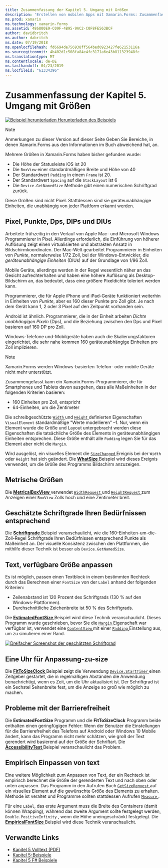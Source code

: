```yaml
---
title: Zusammenfassung der Kapitel 5. Umgang mit Größen
description: 'Erstellen von mobilen Apps mit Xamarin.Forms: Zusammenfassung der Kapitel 5. Umgang mit Größen'
ms.prod: xamarin
ms.technology: xamarin-forms
ms.assetid: 486800E9-C09F-4B95-9AC2-C0F8FE563BCF
author: davidbritch
ms.author: dabritch
ms.date: 07/19/2018
ms.openlocfilehash: fd6694de756938ff564bed0923427fe62153116a
ms.sourcegitcommit: 4b402d1c508fa84e4fc3171a6e43b811323948fc
ms.translationtype: MT
ms.contentlocale: de-DE
ms.lasthandoff: 04/23/2019
ms.locfileid: "61334396"
---
```

# <a name="summary-of-chapter-5-dealing-with-sizes"></a>Zusammenfassung der Kapitel 5. Umgang mit Größen

[![Beispiel herunterladen](~/media/shared/download.png) Herunterladen des Beispiels](https://github.com/xamarin/xamarin-forms-book-samples/tree/master/Chapter05)

> [!NOTE]
> Anmerkungen zu dieser Version auf dieser Seite Geben Sie Bereiche, in denen Xamarin.Forms aus den Informationen im Buch abweichend hat, an.

Mehrere Größen in Xamarin.Forms haben bisher gefunden wurde:

- Die Höhe der Statusleiste iOS ist 20
- Die `BoxView` einer standardmäßigen Breite und Höhe von 40
- Der Standardwert `Padding` in einem `Frame` ist 20.
- Der Standardwert `Spacing` auf die `StackLayout` ist 6
- Die `Device.GetNamedSize` Methode gibt einen numerischen Schriftgrad zurück.

Diese Größen sind nicht Pixel. Stattdessen sind sie geräteunabhängige Einheiten, die unabhängig von jeder Plattform erkannt werden.

## <a name="pixels-points-dps-dips-and-dius"></a>Pixel, Punkte, Dps, DIPs und DIUs

Arbeitete frühzeitig in den Verlauf von Apple Mac- und Microsoft Windows Programmierer in Pixel. Allerdings erforderlich, die Einführung von höherer Auflösung zeigt einen virtualisierten und abstrakten Ansatz in Bildschirmkoordinaten. Der Mac-Welt gearbeitet Programmierer in Einheiten von *Punkte*, normalerweise 1/72 Zoll, bei der Windows-Entwickler, die *geräteunabhängige Einheiten* (DIUs) auf der Grundlage von 1/96 Zoll.

Mobile Geräte, allerdings werden in der Regel wesentlich näher an das Gesicht aufrechterhalten und haben eine höhere Auflösung als Desktop-Bildschirm an, das bedeutet, dass eine größere Pixeldichte toleriert werden kann.

Programmierer, die für Apple iPhone und iPad-Geräte funktioniert weiterhin in Einheiten von *Punkte*, aber es 160 dieser Punkte pro Zoll gibt. Je nach dem Gerät kann 1, 2 oder 3 Pixel auf den Zeitpunkt vorhanden sein.

Android ist ähnlich. Programmierer, die in der Einheit arbeiten *Dichte unabhängigen Pixeln* (Dps), und die Beziehung zwischen den Dps und Pixel basieren auf 160 DP pro Zoll.

Windows-Telefone und-Mobilgeräte haben auch die Skalierungsfaktoren eingerichtet, die sehr nahe kommen 160 geräteunabhängige Einheiten pro Zoll implizieren.

> [!NOTE]
> Xamarin.Forms werden Windows-basierten Telefon- oder mobile Geräte nicht mehr unterstützt.

Zusammengefasst kann ein Xamarin.Forms-Programmierer, die für Smartphones und Tablets davon ausgehen, dass alle Maßeinheiten in der folgenden Kriterien basieren:

- 160 Einheiten pro Zoll, entspricht
- 64-Einheiten, um die Zentimeter

Die schreibgeschützte [ `Width` ](xref:Xamarin.Forms.VisualElement.Width) und [ `Height` ](xref:Xamarin.Forms.VisualElement.Height) definierten Eigenschaften `VisualElement` standardmäßige "Werte modellieren" &ndash;1. Nur, wenn ein Element wurde die Größe und Layout untergebracht werden diese Eigenschaften die tatsächliche Größe des Elements in geräteunabhängigen Einheiten entsprechen. Diese Größe enthält alle `Padding` legen Sie für das Element aber nicht die `Margin`.

Wird ausgelöst, ein visuelles Element die [ `SizeChanged` ](xref:Xamarin.Forms.VisualElement.SizeChanged) Ereignis bei der `Width` oder `Height` hat sich geändert. Die [ **WhatSize** ](https://github.com/xamarin/xamarin-forms-book-samples/tree/master/Chapter05/WhatSize) Beispiel wird dieses Ereignis verwendet, um die Größe des Programms Bildschirm anzuzeigen.

## <a name="metrical-sizes"></a>Metrische Größen

Die [ **MetricalBoxView** ](https://github.com/xamarin/xamarin-forms-book-samples/tree/master/Chapter05/MetricalBoxView) verwendet [ `WidthRequest` ](xref:Xamarin.Forms.VisualElement.WidthRequest) und [ `HeightRequest` ](xref:Xamarin.Forms.VisualElement.HeightRequest) zum Anzeigen einer `BoxView` Zolls hoch und eine Zentimeter breit.

## <a name="estimated-font-sizes"></a>Geschätzte Schriftgrade Ihren Bedürfnissen entsprechend

Die [ **Schriftgrade** ](https://github.com/xamarin/xamarin-forms-book-samples/tree/master/Chapter05/FontSizes) Beispiel veranschaulicht, wie die 160-Einheiten-um-die-Zoll-Regel Schriftgrade Ihren Bedürfnissen entsprechend Punkte als Maßeinheit an. Der visuelle Konsistenz zwischen den Plattformen, die mithilfe dieser Technik ist besser als `Device.GetNamedSize`.

## <a name="fitting-text-to-available-size"></a>Text, verfügbare Größe anpassen

Es ist möglich, passen einen Textblock in einem bestimmten Rechteck durch das Berechnen einer `FontSize` von der `Label` anhand der folgenden Kriterien:

- Zeilenabstand ist 120 Prozent des Schriftgrads (130 % auf den Windows-Plattformen).
- Durchschnittliche Zeichenbreite ist 50 % des Schriftgrads.

Die [ **EstimatedFontSize** ](https://github.com/xamarin/xamarin-forms-book-samples/tree/master/Chapter05/EstimatedFontSize) Beispiel wird diese Technik veranschaulicht. Dieses Programm wurde geschrieben, bevor Sie die [ `Margin` ](xref:Xamarin.Forms.View.Margin) Eigenschaft war verfügbar ist, verwendet eine [ `ContentView` ](xref:Xamarin.Forms.ContentView) mit einer [ `Padding` ](xref:Xamarin.Forms.Layout.Padding) Einstellung aus, um zu simulieren einer Rand.

[![Dreifacher Screenshot der geschätzten Schriftgrad](images/ch05fg07-small.png "Text angepasst wird, um die verfügbare Größe")](images/ch05fg07-large.png#lightbox "Text, die an die verfügbare Größe anpassen")

## <a name="a-fit-to-size-clock"></a>Eine Uhr für Anpassung-zu-size

Die [ **FitToSizeClock** ](https://github.com/xamarin/xamarin-forms-book-samples/tree/master/Chapter05/FitToSizeClock) Beispiel zeigt die Verwendung [ `Device.StartTimer` ](xref:Xamarin.Forms.Device.StartTimer(System.TimeSpan,System.Func{System.Boolean})) einen Zeitgeber gestartet, die in regelmäßigen Abständen die Anwendung benachrichtigt, wenn es Zeit, um die Uhr aktualisiert ist. Der Schriftgrad ist ein Sechstel Seitenbreite fest, um die Anzeige so groß wie möglich zu machen.

## <a name="accessibility-issues"></a>Probleme mit der Barrierefreiheit

Die **EstimatedFontSize** Programm und die **FitToSizeClock** Programm beide enthalten einen geringfügigen Fehler: Wenn der Benutzer die Einstellungen für die Barrierefreiheit des Telefons auf Android oder Windows 10 Mobile ändert, kann das Programm nicht mehr schätzen, wie groß der Text gerendert wird basierend auf der Größe der Schriftart. Die [ **AccessibilityTest** ](https://github.com/xamarin/xamarin-forms-book-samples/tree/master/Chapter05/AccessibilityTest) Beispiel veranschaulicht das Problem.

## <a name="empirically-fitting-text"></a>Empirisch Einpassen von text

Eine weitere Möglichkeit zum Anpassen von Text, der ein Rechteck ist empirisch berechnet die Größe der gerenderten Text und nach oben oder unten anpassen. Das Programm in den Aufrufen Buch [ `GetSizeRequest` ](xref:Xamarin.Forms.VisualElement.GetSizeRequest(System.Double,System.Double)) auf ein visuelles Element auf die gewünschte Größe des Elements zu erhalten. Methode ist veraltet und Programme sollten stattdessen Aufrufen [ `Measure` ](xref:Xamarin.Forms.VisualElement.Measure(System.Double,System.Double,Xamarin.Forms.MeasureFlags)).

Für eine `Label`, das erste Argument muss die Breite des Containers (damit können Wrapping), während das zweite Argument sollte festgelegt werden, `Double.PositiveInfinity` , wenn die Höhe uneingeschränkt festgelegt. Die [ **EmpiricalFontSize** ](https://github.com/xamarin/xamarin-forms-book-samples/tree/master/Chapter05/EmpiricalFontSize) Beispiel wird diese Technik veranschaulicht.



## <a name="related-links"></a>Verwandte Links

- [Kapitel 5 Volltext (PDF)](https://download.xamarin.com/developer/xamarin-forms-book/XamarinFormsBook-Ch05-Apr2016.pdf)
- [Kapitel 5-Beispiele](https://github.com/xamarin/xamarin-forms-book-samples/tree/master/Chapter05)
- [Kapitel 5 F# Beispiele](https://github.com/xamarin/xamarin-forms-book-samples/tree/master/Chapter05/FS)
